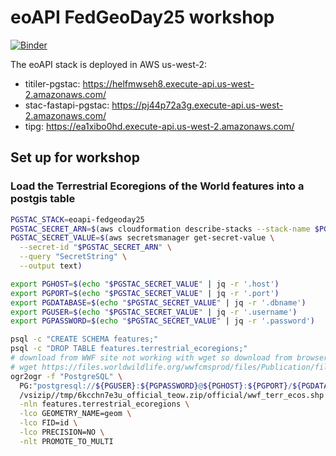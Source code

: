 # eoAPI FedGeoDay25 workshop

[![Binder](https://binder.opensci.2i2c.cloud/badge_logo.svg)](https://binder.opensci.2i2c.cloud/v2/gh/developmentseed/eoapi-fedgeoday25-workshop/HEAD)

The eoAPI stack is deployed in AWS us-west-2:

- titiler-pgstac: <https://helfmwseh8.execute-api.us-west-2.amazonaws.com/>
- stac-fastapi-pgstac: <https://pj44p72a3g.execute-api.us-west-2.amazonaws.com/>
- tipg: <https://ea1xibo0hd.execute-api.us-west-2.amazonaws.com/>

## Set up for workshop

### Load the Terrestrial Ecoregions of the World features into a postgis table

```bash
PGSTAC_STACK=eoapi-fedgeoday25
PGSTAC_SECRET_ARN=$(aws cloudformation describe-stacks --stack-name $PGSTAC_STACK --query "Stacks[0].Outputs[?OutputKey=='PgstacSecret'].OutputValue" --output text)
PGSTAC_SECRET_VALUE=$(aws secretsmanager get-secret-value \
  --secret-id "$PGSTAC_SECRET_ARN" \
  --query "SecretString" \
  --output text) 

export PGHOST=$(echo "$PGSTAC_SECRET_VALUE" | jq -r '.host')
export PGPORT=$(echo "$PGSTAC_SECRET_VALUE" | jq -r '.port')
export PGDATABASE=$(echo "$PGSTAC_SECRET_VALUE" | jq -r '.dbname')
export PGUSER=$(echo "$PGSTAC_SECRET_VALUE" | jq -r '.username')
export PGPASSWORD=$(echo "$PGSTAC_SECRET_VALUE" | jq -r '.password')

psql -c "CREATE SCHEMA features;"
psql -c "DROP TABLE features.terrestrial_ecoregions;"
# download from WWF site not working with wget so download from browser...
# wget https://files.worldwildlife.org/wwfcmsprod/files/Publication/file/6kcchn7e3u_official_teow.zip -O /tmp/6kcchn7e3u_official_teow.zip
ogr2ogr -f "PostgreSQL" \
  PG:"postgresql://${PGUSER}:${PGPASSWORD}@${PGHOST}:${PGPORT}/${PGDATABASE}" \
  /vsizip//tmp/6kcchn7e3u_official_teow.zip/official/wwf_terr_ecos.shp \
  -nln features.terrestrial_ecoregions \
  -lco GEOMETRY_NAME=geom \
  -lco FID=id \
  -lco PRECISION=NO \
  -nlt PROMOTE_TO_MULTI
```

